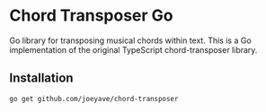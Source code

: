 # Chord Transposer Go

Go library for transposing musical chords within text. This is a Go implementation of the original TypeScript chord-transposer library.

## Installation

```bash
go get github.com/joeyave/chord-transposer
